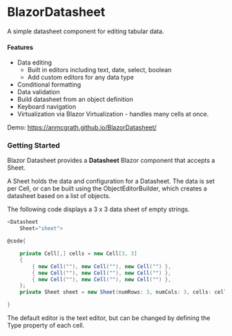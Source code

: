 # BlazorDatasheet

A simple datasheet component for editing tabular data.

#### Features
- Data editing
  - Built in editors including text, date, select, boolean
  - Add custom editors for any data type
- Conditional formatting
- Data validation
- Build datasheet from an object definition
- Keyboard navigation
- Virtualization via Blazor Virtualization - handles many cells at once.

Demo: https://anmcgrath.github.io/BlazorDatasheet/

### Getting Started

Blazor Datasheet provides a **Datasheet** Blazor component that accepts a Sheet.

A Sheet holds the data and configuration for a Datasheet. The data is set per Cell, or can be built using the ObjectEditorBuilder, which creates a datasheet based on a list of objects.

The following code displays a 3 x 3 data sheet of empty strings.

```csharp
<Datasheet
    Sheet="sheet">

@code{

    private Cell[,] cells = new Cell[3, 3]
    {
        { new Cell(""), new Cell(""), new Cell("") },
        { new Cell(""), new Cell(""), new Cell("") },
        { new Cell(""), new Cell(""), new Cell("") },
    };
    private Sheet sheet = new Sheet(numRows: 3, numCols: 3, cells: cells);

}
```

The default editor is the text editor, but can be changed by defining the Type property of each cell.